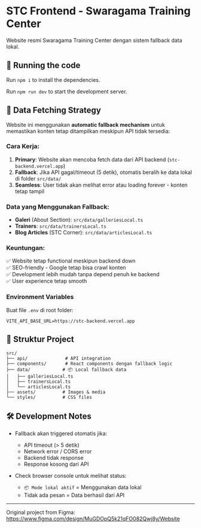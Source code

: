 # STC Frontend - Swaragama Training Center

Website resmi Swaragama Training Center dengan sistem fallback data lokal.

## 🚀 Running the code

Run `npm i` to install the dependencies.

Run `npm run dev` to start the development server.

## 🔄 Data Fetching Strategy

Website ini menggunakan **automatic fallback mechanism** untuk memastikan konten tetap ditampilkan meskipun API tidak tersedia:

### Cara Kerja:
1. **Primary**: Website akan mencoba fetch data dari API backend (`stc-backend.vercel.app`)
2. **Fallback**: Jika API gagal/timeout (5 detik), otomatis beralih ke data lokal di folder `src/data/`
3. **Seamless**: User tidak akan melihat error atau loading forever - konten tetap tampil

### Data yang Menggunakan Fallback:
- **Galeri** (About Section): `src/data/galleriesLocal.ts`
- **Trainers**: `src/data/trainersLocal.ts`
- **Blog Articles** (STC Corner): `src/data/articlesLocal.ts`

### Keuntungan:
✅ Website tetap functional meskipun backend down  
✅ SEO-friendly - Google tetap bisa crawl konten  
✅ Development lebih mudah tanpa depend penuh ke backend  
✅ User experience tetap smooth  

### Environment Variables

Buat file `.env` di root folder:
```env
VITE_API_BASE_URL=https://stc-backend.vercel.app
```

## 📁 Struktur Project

```
src/
├── api/              # API integration
├── components/       # React components dengan fallback logic
├── data/            # 📦 Local fallback data
│   ├── galleriesLocal.ts
│   ├── trainersLocal.ts
│   └── articlesLocal.ts
├── assets/          # Images & media
└── styles/          # CSS files
```

## 🛠️ Development Notes

- Fallback akan triggered otomatis jika:
  - API timeout (> 5 detik)
  - Network error / CORS error
  - Backend tidak response
  - Response kosong dari API

- Check browser console untuk melihat status:
  - `📦 Mode lokal aktif` = Menggunakan data lokal
  - Tidak ada pesan = Data berhasil dari API

---

Original project from Figma: https://www.figma.com/design/MuGDOpQ5k21qFO082Qwj8y/Website
